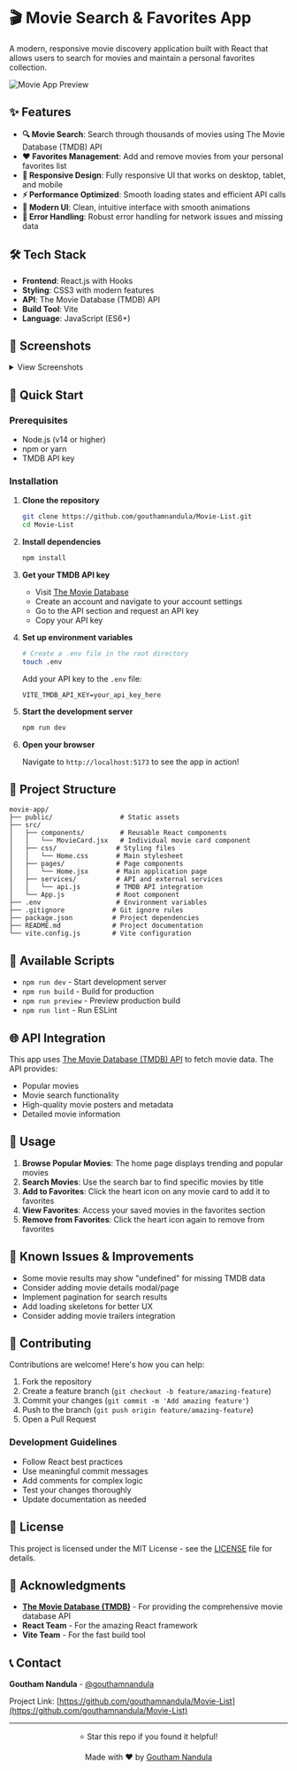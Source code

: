 # 🎬 Movie Search & Favorites App

A modern, responsive movie discovery application built with React that allows users to search for movies and maintain a personal favorites collection.

![Movie App Preview](https://github.com/user-attachments/assets/45831313-e29d-4870-b67b-01f045c70093)

## ✨ Features

- **🔍 Movie Search**: Search through thousands of movies using The Movie Database (TMDB) API
- **❤️ Favorites Management**: Add and remove movies from your personal favorites list
- **📱 Responsive Design**: Fully responsive UI that works on desktop, tablet, and mobile
- **⚡ Performance Optimized**: Smooth loading states and efficient API calls
- **🎨 Modern UI**: Clean, intuitive interface with smooth animations
- **🚀 Error Handling**: Robust error handling for network issues and missing data

## 🛠️ Tech Stack

- **Frontend**: React.js with Hooks
- **Styling**: CSS3 with modern features
- **API**: The Movie Database (TMDB) API
- **Build Tool**: Vite
- **Language**: JavaScript (ES6+)

## 📸 Screenshots

<details>
<summary>View Screenshots</summary>

### Home Page
![Home Page](https://github.com/user-attachments/assets/45831313-e29d-4870-b67b-01f045c70093)

### Search Results
![Search Results](https://github.com/user-attachments/assets/8e225ef5-7457-4397-8cf9-4e5b8fd782de)

### Favorites Page
![Favorites Page](https://github.com/user-attachments/assets/416f2a75-ad0f-443d-8002-d1f48b80fccf)

</details>

## 🚀 Quick Start

### Prerequisites

- Node.js (v14 or higher)
- npm or yarn
- TMDB API key

### Installation

1. **Clone the repository**
   ```bash
   git clone https://github.com/gouthamnandula/Movie-List.git
   cd Movie-List
   ```

2. **Install dependencies**
   ```bash
   npm install
   ```

3. **Get your TMDB API key**
   - Visit [The Movie Database](https://www.themoviedb.org/)
   - Create an account and navigate to your account settings
   - Go to the API section and request an API key
   - Copy your API key

4. **Set up environment variables**
   ```bash
   # Create a .env file in the root directory
   touch .env
   ```
   
   Add your API key to the `.env` file:
   ```env
   VITE_TMDB_API_KEY=your_api_key_here
   ```

5. **Start the development server**
   ```bash
   npm run dev
   ```

6. **Open your browser**
   
   Navigate to `http://localhost:5173` to see the app in action!

## 📁 Project Structure

```
movie-app/
├── public/                 # Static assets
├── src/
│   ├── components/         # Reusable React components
│   │   └── MovieCard.jsx   # Individual movie card component
│   ├── css/               # Styling files
│   │   └── Home.css       # Main stylesheet
│   ├── pages/             # Page components
│   │   └── Home.jsx       # Main application page
│   ├── services/          # API and external services
│   │   └── api.js         # TMDB API integration
│   └── App.js             # Root component
├── .env                   # Environment variables
├── .gitignore            # Git ignore rules
├── package.json          # Project dependencies
├── README.md             # Project documentation
└── vite.config.js        # Vite configuration
```

## 🔧 Available Scripts

- `npm run dev` - Start development server
- `npm run build` - Build for production
- `npm run preview` - Preview production build
- `npm run lint` - Run ESLint

## 🌐 API Integration

This app uses [The Movie Database (TMDB) API](https://www.themoviedb.org/documentation/api) to fetch movie data. The API provides:

- Popular movies
- Movie search functionality
- High-quality movie posters and metadata
- Detailed movie information

## 🎯 Usage

1. **Browse Popular Movies**: The home page displays trending and popular movies
2. **Search Movies**: Use the search bar to find specific movies by title
3. **Add to Favorites**: Click the heart icon on any movie card to add it to favorites
4. **View Favorites**: Access your saved movies in the favorites section
5. **Remove from Favorites**: Click the heart icon again to remove from favorites

## 🚧 Known Issues & Improvements

- Some movie results may show "undefined" for missing TMDB data
- Consider adding movie details modal/page
- Implement pagination for search results
- Add loading skeletons for better UX
- Consider adding movie trailers integration

## 🤝 Contributing

Contributions are welcome! Here's how you can help:

1. Fork the repository
2. Create a feature branch (`git checkout -b feature/amazing-feature`)
3. Commit your changes (`git commit -m 'Add amazing feature'`)
4. Push to the branch (`git push origin feature/amazing-feature`)
5. Open a Pull Request

### Development Guidelines

- Follow React best practices
- Use meaningful commit messages
- Add comments for complex logic
- Test your changes thoroughly
- Update documentation as needed

## 📄 License

This project is licensed under the MIT License - see the [LICENSE](LICENSE) file for details.

## 🙏 Acknowledgments

- **[The Movie Database (TMDB)](https://www.themoviedb.org/)** - For providing the comprehensive movie database API
- **React Team** - For the amazing React framework
- **Vite Team** - For the fast build tool

## 📞 Contact

**Goutham Nandula** - [@gouthamnandula](https://github.com/gouthamnandula)

Project Link: [https://github.com/gouthamnandula/Movie-List](https://github.com/gouthamnandula/Movie-List)

---

<div align="center">
  <p>⭐ Star this repo if you found it helpful!</p>
  <p>Made with ❤️ by <a href="https://github.com/gouthamnandula">Goutham Nandula</a></p>
</div>